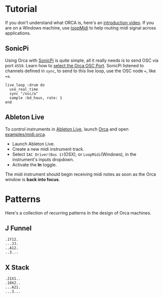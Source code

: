 # Tutorial

If you don't understand what ORCA is, here's an [introduction video](https://www.youtube.com/watch?v=RaI_TuISSJE). If you are on a Windows machine, use [loopMidi](http://www.tobias-erichsen.de/software/loopmidi.html) to help routing midi signal across applications.

## SonicPi

Using Orca with [SonicPi](http://sonic-pi.net) is quite simple, all it really needs is to send OSC via port `4559`. Learn how to [select the Orca OSC Port](https://github.com/hundredrabbits/Orca#osc). SonicPi listened to channels defined in `sync`, to send to this live loop, use the OSC node `=`, like `=a`.

```
live_loop :drum do
  use_real_time
  sync "/osc/a"
  sample :bd_haus, rate: 1
end
```

## Ableton Live

To control instruments in [Ableton Live](https://www.ableton.com/en/), launch [Orca](README.md) and open [examples/midi.orca](https://github.com/hundredrabbits/Orca/blob/master/examples/_midi.orca).

- Launch Ableton Live.
- Create a new midi instrument track.
- Select `IAC Driver(Bus 1)`(OSX), or `LoopMidi`(Windows), in the instrument's inputs dropdown. 
- Activate the **In** toggle. 

The midi instrument should begin receiving midi notes as soon as the Orca window is **back into focus**.

# Patterns

Here's a collection of recurring patterns in the design of Orca machines.

## J Funnel

```
.1Y12.
...JJ.
..A12.
..3...
```

## X Stack

```
.21X1..
.10X2..
...A21.
...3...
```
